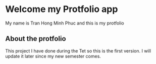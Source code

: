 # Welcome my Protfolio app

My name is Tran Hong Minh Phuc and this is my protfolio

## About the protfolio
This project I have done during the Tet so this is the first version.
I will update it later since my new semester comes.

